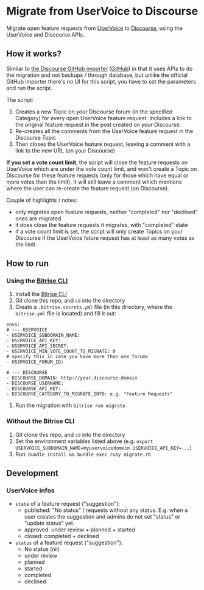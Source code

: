 # Migrate from UserVoice to Discourse

Migrate open feature requests from [UserVoice](https://www.uservoice.com/) to [Discourse](http://www.discourse.org/),
using the UserVoice and Discourse APIs.

## How it works?

Similar to [the Discourse GitHub importer](https://meta.discourse.org/t/introducing-github-issues-to-discourse/46671)
([GitHub](https://github.com/discourse/github-issues-to-discourse)) in that
it uses APIs to do the migration and not backups / through database, but unlike
the official GitHub importer there's no UI for this script,
you have to set the parameters and run the script.

The script:

1. Creates a new Topic on your Discourse forum (in the specified Category) for every open UserVoice feature request.
   Includes a link to the original feature request in the post created on your Discourse.
1. Re-creates all the comments from the UserVoice feature request in the Discourse Topic
1. Then closes the UserVoice feature request, leaving a comment with a link to the new URL (on your Discourse)

__If you set a vote count limit__, the script will close the feature requests on UserVoice which are under
the vote count limit, and won't create a Topic on Discourse for these feature requests (only for those
which have equal or more votes than the limit). It will still leave a comment which mentions
where the user can re-create the feature request (on Discourse).

Couple of highlights / notes:

- only migrates open feature requests, neither "completed" nor "declined" ones are migrated
- it does close the feature requests it migrates, with "completed" state
- if a vote count limit is set, the script will only create Topics on your Discourse
  if the UserVoice fature request has at least as many votes as the limit


## How to run

### Using the [Bitrise CLI](https://github.com/bitrise-io/bitrise)

1. Install the [Bitrise CLI](https://github.com/bitrise-io/bitrise#install-and-setup)
1. Git clone this repo, and `cd` into the directory
1. Create a `.bitrise.secrets.yml` file (in this directory, where the `bitrise.yml` file is located) and fill it out:
```
envs:
# --- USERVOICE
- USERVOICE_SUBDOMAIN_NAME:
- USERVOICE_API_KEY:
- USERVOICE_API_SECRET:
- USERVOICE_MIN_VOTE_COUNT_TO_MIGRATE: 0
# specify this in case you have more than one forums
- USERVOICE_FORUM_ID:

# --- DISCOURSE
- DISCOURSE_DOMAIN: http://your.discourse.domain
- DISCOURSE_USERNAME:
- DISCOURSE_API_KEY:
- DISCOURSE_CATEGORY_TO_MIGRATE_INTO: e.g. "Feature Requests"
```
1. Run the migration with `bitrise run migrate`

### Without the Bitrise CLI

1. Git clone this repo, and `cd` into the directory
1. Set the environment variables listed above (e.g. `export USERVOICE_SUBDOMAIN_NAME=myuservoicedomein USERVOICE_API_KEY=...`)
1. Run: `bundle install && bundle exec ruby migrate.rb`


## Development

### UserVoice infos

- `state` of a feature request ("suggestion"):
    - published: "No status" / requests without any status. E.g. when a user creates the suggestion and admins do not set "status" or "update status" yet.
    - approved: under review + planned + started
    - closed: completed + declined
- `status` of a feature request ("suggestion"):
    - No status (nil)
    - under review
    - planned
    - started
    - completed
    - declined
